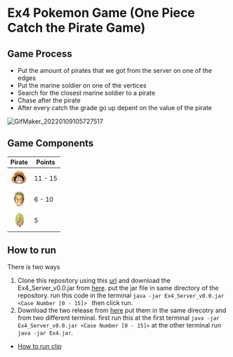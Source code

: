 # Ex4 Pokemon Game (One Piece Catch the Pirate Game)
## Game Process
* Put the amount of pirates that we got from the server on one of the edges
* Put the marine soldier on one of the vertices
* Search for the closest marine soldier to a pirate
* Chase after the pirate
* After every catch the grade go up depent on the value of the pirate

![GifMaker_20220109105727517](https://user-images.githubusercontent.com/73185009/148676111-2dd2e154-938a-45b1-8513-19347c042417.gif)

## Game Components

| Pirate | Points | 
| --- | --- | 
| **![Luffy](https://github.com/JosefMamo12/Ex4/blob/master/resources/luffy.png)** | 11 - 15 |
| ![Zoro](https://github.com/JosefMamo12/Ex4/blob/master/resources/zoro.png) | 6 - 10 |
| ![Sunji](https://github.com/JosefMamo12/Ex4/blob/master/resources/sunji.png) | 5 |


## How to run
There is two ways

1. Clone this repository using this [url](https://github.com/JosefMamo12/Ex4.git) and download the Ex4_Server_v0.0.jar from [here](https://github.com/JosefMamo12/Ex4/releases/tag/Execute). put the jar file in same directory of the repository. run this code in the terminal
`java -jar Ex4_Server_v0.0.jar <Case Number [0 - 15]> ` then click run.
2. Download the two release from [here](https://github.com/JosefMamo12/Ex4/releases/tag/Execute)  put them in the same direcotry and from 
two different terminal. first run this at the first terminal `java -jar Ex4_Server_v0.0.jar <Case Number [0 - 15]>` at the other terminal 
run `java -jar Ex4.jar`.

* [How to run clip](https://www.youtube.com/watch?v=n8h_7lhBrug)

